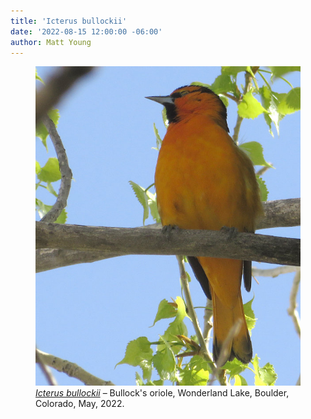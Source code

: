```yaml
---
title: 'Icterus bullockii'
date: '2022-08-15 12:00:00 -06:00'
author: Matt Young
---
```


<figure>
<img src="/uploads/2022/IMG_0127_Bullocks_Oriole_600.jpg" alt="Bullock's oriole"/>
<figcaption><a href="https://www.allaboutbirds.org/guide/Bullocks_Oriole/overview"><i>Icterus bullockii</i></a> &ndash; Bullock's oriole, Wonderland Lake, Boulder, Colorado, May, 2022.
</figcaption>
</figure>
